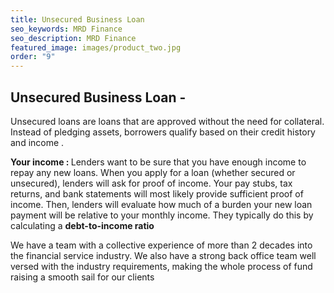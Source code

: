 ```yaml
---
title: Unsecured Business Loan
seo_keywords: MRD Finance
seo_description: MRD Finance
featured_image: images/product_two.jpg
order: "9"
---
```


## Unsecured Business Loan -

Unsecured loans are loans that are approved without the need for collateral. Instead of pledging assets, borrowers qualify based on their credit history and income . 

<b> Your income : </b> Lenders want to be sure that you have enough income to repay any new loans. When you apply for a loan (whether secured or unsecured), lenders will ask for proof of income. Your pay stubs, tax returns, and bank statements will most likely provide sufficient proof of income. Then, lenders will evaluate how much of a burden your new loan payment will be relative to your monthly income. They typically do this by calculating a  <b>debt-to-income ratio 
</b>

We have a team with a collective experience of more than 2 decades into the financial service industry. We also have a strong back office team well versed with the industry requirements, making the whole process of fund raising a smooth sail for our clients